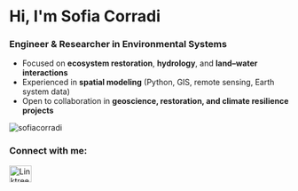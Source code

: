 <h1 align="left">Hi, I'm Sofia Corradi</h1>
<h3 align="left">Engineer & Researcher in Environmental Systems</h3>

- Focused on **ecosystem restoration**, **hydrology**, and **land–water interactions**  
- Experienced in **spatial modeling** (Python, GIS, remote sensing, Earth system data)  
- Open to collaboration in **geoscience, restoration, and climate resilience projects**  

<p><img align="center" src="https://github-readme-stats.vercel.app/api/top-langs?username=sofiacorradi&show_icons=true&locale=en&layout=compact" alt="sofiacorradi" /></p>

<h3 align="left">Connect with me:</h3>
<p align="left">
<a href="https://linktr.ee/sofiacorradi" target="blank">
  <img align="center" src="https://cdn.worldvectorlogo.com/logos/linktree-2.svg" alt="Linktree" height="30" width="40" />
</a>
</p>
